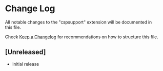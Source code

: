 # Change Log
All notable changes to the "cspsupport" extension will be documented in this file.

Check [Keep a Changelog](http://keepachangelog.com/) for recommendations on how to structure this file.

## [Unreleased]
- Initial release